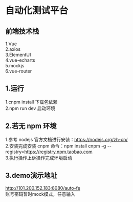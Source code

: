 # 自动化测试平台

## 前端技术栈
1.Vue  
2.axios  
3.ElementUI  
4.vue-echarts  
5.mockjs  
6.vue-router  

## 1.运行

1.cnpm install 下载包依赖  
2.npm run dev 启动环境  

## 2.若无 npm 环境

1.参考 nodejs 官方文档进行安装：https://nodejs.org/zh-cn/   
2.安装完成安装 cnpm 命令：npm install cnpm -g --registry=https://registry.npm.taobao.com  
3.执行操作上诉操作完成环境启动  

## 3.demo演示地址
http://101.200.152.183:8080/auto-fe  
账号密码暂时mock模式，任意输入  
